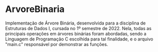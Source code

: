 # ArvoreBinaria
Implementação de Árvore Binária, desenvolvida para a disciplina de Estruturas de Dados I, cursada no 1º semestre de 2022. Nela, todas as principais operações em árvores binárias foram abordadas, sendo a Linguagem de Programação C escolhida para tal finalidade, e o arquivo "main.c" responsável por demonstrar as funções. 


